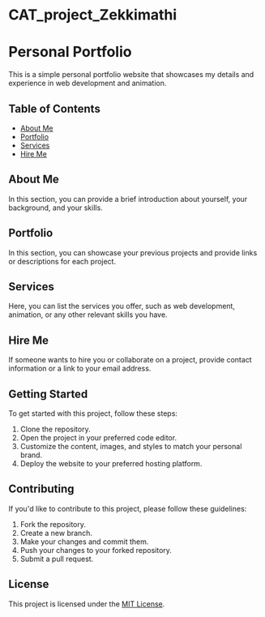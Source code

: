 # CAT_project_Zekkimathi
# Personal Portfolio

This is a simple personal portfolio website that showcases my details and experience in web development and animation.

## Table of Contents

- [About Me](#about-me)
- [Portfolio](#portfolio)
- [Services](#services)
- [Hire Me](#hire-me)

## About Me

In this section, you can provide a brief introduction about yourself, your background, and your skills.

## Portfolio

In this section, you can showcase your previous projects and provide links or descriptions for each project.

## Services

Here, you can list the services you offer, such as web development, animation, or any other relevant skills you have.

## Hire Me

If someone wants to hire you or collaborate on a project, provide contact information or a link to your email address.

## Getting Started

To get started with this project, follow these steps:

1. Clone the repository.
2. Open the project in your preferred code editor.
3. Customize the content, images, and styles to match your personal brand.
4. Deploy the website to your preferred hosting platform.

## Contributing

If you'd like to contribute to this project, please follow these guidelines:

1. Fork the repository.
2. Create a new branch.
3. Make your changes and commit them.
4. Push your changes to your forked repository.
5. Submit a pull request.

## License

This project is licensed under the [MIT License](LICENSE).

